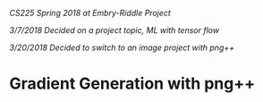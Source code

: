 *CS225 Spring 2018 at Embry-Riddle Project*

*3/7/2018
    Decided on a project topic, ML with tensor flow*

*3/20/2018
    Decided to switch to an image project with png++*
      
# Gradient Generation with png++
